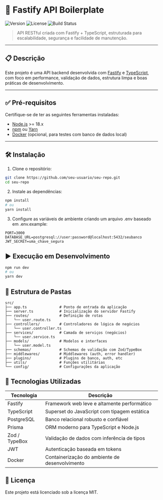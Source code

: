 # 🚀 Fastify API Boilerplate

![Version](https://img.shields.io/badge/version-1.0.0-blue.svg)
![License](https://img.shields.io/badge/license-MIT-green.svg)
![Build Status](https://img.shields.io/github/actions/workflow/status/seu-usuario/seu-repo/ci.yml?branch=main)

> API RESTful criada com Fastify + TypeScript, estruturada para escalabilidade, segurança e facilidade de manutenção.

---

## 📋 Descrição

Este projeto é uma API backend desenvolvida com [Fastify](https://www.fastify.io/) e [TypeScript](https://www.typescriptlang.org/), com foco em performance, validação de dados, estrutura limpa e boas práticas de desenvolvimento.

---

## ✅ Pré-requisitos

Certifique-se de ter as seguintes ferramentas instaladas:

- [Node.js](https://nodejs.org/) >= 18.x
- [npm](https://www.npmjs.com/) ou [Yarn](https://yarnpkg.com/)
- [Docker](https://www.docker.com/) (opcional, para testes com banco de dados local)

---

## 🛠️ Instalação

1. Clone o repositório:

```bash
git clone https://github.com/seu-usuario/seu-repo.git
cd seu-repo
```

2. Instale as dependências:
```bash
npm install
# ou
yarn install
```

3. Configure as variáveis de ambiente criando um arquivo .env baseado em .env.example:
```
PORT=3000
DATABASE_URL=postgresql://user:password@localhost:5432/seubanco
JWT_SECRET=uma_chave_segura
```

## ▶️ Execução em Desenvolvimento
```bash
npm run dev
# ou
yarn dev
```

## 📁 Estrutura de Pastas
```
src/
├── app.ts               # Ponto de entrada da aplicação
├── server.ts            # Inicialização do servidor Fastify
├── routes/              # Definição de rotas
│   └── user.route.ts
├── controllers/         # Controladores de lógica de negócios
│   └── user.controller.ts
├── services/            # Camada de serviços (negócios)
│   └── user.service.ts
├── models/              # Modelos e interfaces
│   └── user.model.ts
├── schemas/             # Schemas de validação com Zod/TypeBox
├── middlewares/         # Middlewares (auth, error handler)
├── plugins/             # Plugins de banco, auth, etc
├── utils/               # Funções utilitárias
└── config/              # Configurações da aplicação
```

## 🧰 Tecnologias Utilizadas
| Tecnologia    | Descrição                                      |
| ------------- | ---------------------------------------------- |
| Fastify       | Framework web leve e altamente performático    |
| TypeScript    | Superset do JavaScript com tipagem estática    |
| PostgreSQL    | Banco relacional robusto e confiável           |
| Prisma        | ORM moderno para TypeScript e Node.js          |
| Zod / TypeBox | Validação de dados com inferência de tipos     |
| JWT           | Autenticação baseada em tokens                 |
| Docker        | Containerização do ambiente de desenvolvimento |


## 📄 Licença
Este projeto está licenciado sob a licença MIT.